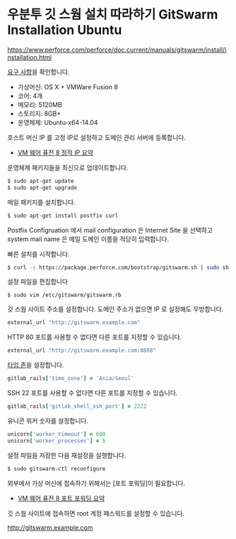 # 우분투 깃 스웜 설치 따라하기 GitSwarm Installation Ubuntu

<https://www.perforce.com/perforce/doc.current/manuals/gitswarm/install/installation.html>

[요구 사항](gitswarm_requirements_digest.md)을 확인합니다.

* 가상머신: OS X + VMWare Fusion 8
* 코어: 4개
* 메모리: 5120MB
* 스토리지: 8GB+
* 운영체제: Ubuntu-x64-14.04

호스트 머신 IP 를 고정 IP로 설정하고 도메인 관리 서버에 등록합니다.

* [VM 웨어 퓨전 8 정적 IP 요약](vmware_fusion_8_static_ip_digest.md)

운영체제 패키지들을 최신으로 업데이트합니다.

```bash
$ sudo apt-get update
$ sudo apt-get upgrade
```

메일 패키지를 설치합니다.

```bash
$ sudo apt-get install postfix curl
```

Postfix Configruation 에서 mail configuration 은 Internet Site 을 선택하고 system mail name 은 메일 도메인 이름을 적당히 입력합니다.

빠른 설치를 시작합니다.

```bash
$ curl -s https://package.perforce.com/bootstrap/gitswarm.sh | sudo sh -
```

설정 파일을 편집합니다

```
$ sudo vim /etc/gitswarm/gitswarm.rb
```

깃 스웜 사이트 주소를 설정합니다. 도메인 주소가 없으면 IP 로 설정해도 무방합니다.

```ruby
external_url "http://gitswarm.example.com"
```

HTTP 80 포트를 사용할 수 없다면 다른 포트를 지정할 수 있습니다.

```ruby
external_url "http://gitswarm.example.com:8888"
```

[타임 존](https://en.wikipedia.org/wiki/List_of_tz_database_time_zones)을 설정합니다. 

```ruby
gitlab_rails['time_zone'] = 'Asia/Seoul'
```

SSH 22 포트를 사용할 수 없다면 다른 포트를 지정할 수 있습니다.

```ruby
gitlab_rails['gitlab_shell_ssh_port'] = 2222
```

유니콘 워커 숫자를 설정합니다.

```ruby
unicorn['worker_timeout'] = 600
unicorn['worker_processes'] = 5
```

설정 파일을 저장한 다음 재설정을 실행합니다.

```bash
$ sudo gitswarm-ctl reconfigure
```

외부에서 가상 머신에 접속하기 위해서는 [포트 포워딩]이 필요합니다.

* [VM 웨어 퓨전 8 포트 포워딩 요약](vmware_fusion_8_port_forwarding_digest.md)

깃 스웜 사이트에 접속하면 root 계정 패스워드를 설정할 수 있습니다.

<http://gitswarm.example.com>